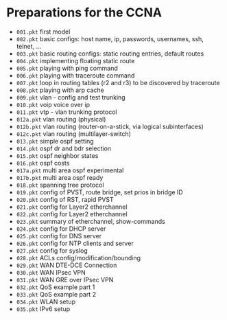 # Preparations for the CCNA

- `001.pkt` first model
- `002.pkt` basic configs: host name, ip, passwords, usernames, ssh, telnet, ...
- `003.pkt` basic routing configs: static routing entries, default routes
- `004.pkt` implementing floating static route
- `005.pkt` playing with ping command
- `006.pkt` playing with traceroute command
- `007.pkt` loop in routing tables (r2 and r3) to be discovered by traceroute
- `008.pkt` playing with arp cache
- `009.pkt` vlan - config and test trunking
- `010.pkt` voip voice over ip
- `011.pkt` vtp - vlan trunking protocol
- `012a.pkt` vlan routing (physical)
- `012b.pkt` vlan routing (router-on-a-stick, via logical subinterfaces)
- `012c.pkt` vlan routing (multilayer-switch)
- `013.pkt` simple ospf setting
- `014.pkt` ospf dr and bdr selection
- `015.pkt` ospf neighbor states
- `016.pkt` ospf costs
- `017a.pkt` multi area ospf experimental
- `017b.pkt` multi area ospf ready
- `018.pkt` spanning tree protocol
- `019.pkt` config of PVST, route bridge, set prios in bridge ID
- `020.pkt` config of RST, rapid PVST
- `021.pkt` config for Layer2 etherchannel
- `022.pkt` config for Layer2 etherchannel
- `023.pkt` summary of etherchannel, show-commands
- `024.pkt` config for DHCP server
- `025.pkt` config for DNS server
- `026.pkt` config for NTP clients and server
- `027.pkt` config for syslog
- `028.pkt` ACLs config/modification/bounding
- `029.pkt` WAN DTE-DCE Connection
- `030.pkt` WAN IPsec VPN
- `031.pkt` WAN GRE over IPsec VPN
- `032.pkt` QoS example part 1
- `033.pkt` QoS example part 2
- `034.pkt` WLAN setup
- `035.pkt` IPv6 setup

